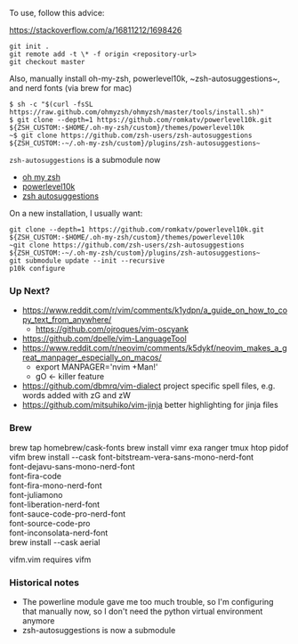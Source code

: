To use, follow this advice:

https://stackoverflow.com/a/16811212/1698426

    git init .
    git remote add -t \* -f origin <repository-url>
    git checkout master

Also, manually install oh-my-zsh, powerlevel10k, ~zsh-autosuggestions~, and nerd fonts (via brew for mac)

    $ sh -c "$(curl -fsSL https://raw.github.com/ohmyzsh/ohmyzsh/master/tools/install.sh)"
    $ git clone --depth=1 https://github.com/romkatv/powerlevel10k.git ${ZSH_CUSTOM:-$HOME/.oh-my-zsh/custom}/themes/powerlevel10k
    ~$ git clone https://github.com/zsh-users/zsh-autosuggestions ${ZSH_CUSTOM:-~/.oh-my-zsh/custom}/plugins/zsh-autosuggestions~

`zsh-autosuggestions` is a submodule now

- [oh my zsh](https://github.com/ohmyzsh/ohmyzsh)
- [powerlevel10k](https://github.com/romkatv/powerlevel10k)
- [zsh autosuggestions](https://github.com/zsh-users/zsh-autosuggestions)

On a new installation, I usually want:

    git clone --depth=1 https://github.com/romkatv/powerlevel10k.git ${ZSH_CUSTOM:-$HOME/.oh-my-zsh/custom}/themes/powerlevel10k
    ~git clone https://github.com/zsh-users/zsh-autosuggestions ${ZSH_CUSTOM:-~/.oh-my-zsh/custom}/plugins/zsh-autosuggestions~
    git submodule update --init --recursive
    p10k configure

### Up Next?

- https://www.reddit.com/r/vim/comments/k1ydpn/a_guide_on_how_to_copy_text_from_anywhere/
    - https://github.com/ojroques/vim-oscyank
- https://github.com/dpelle/vim-LanguageTool
- https://www.reddit.com/r/neovim/comments/k5dykf/neovim_makes_a_great_manpager_especially_on_macos/
    - export MANPAGER='nvim +Man!'
    - gO <- killer feature
- https://github.com/dbmrq/vim-dialect
  project specific spell files, e.g. words added with zG and zW
- https://github.com/mitsuhiko/vim-jinja better highlighting for jinja files

### Brew

brew tap homebrew/cask-fonts
brew install vimr exa ranger tmux htop pidof vifm
brew install --cask font-bitstream-vera-sans-mono-nerd-font \
    font-dejavu-sans-mono-nerd-font \
    font-fira-code \
    font-fira-mono-nerd-font \
    font-juliamono \
    font-liberation-nerd-font \
    font-sauce-code-pro-nerd-font \
    font-source-code-pro \
    font-inconsolata-nerd-font \
brew install --cask aerial

vifm.vim requires vifm

### Historical notes

- The powerline module gave me too much trouble, so I'm configuring that manually now, so I don't need the python virtual environment anymore
- zsh-autosuggestions is now a submodule
